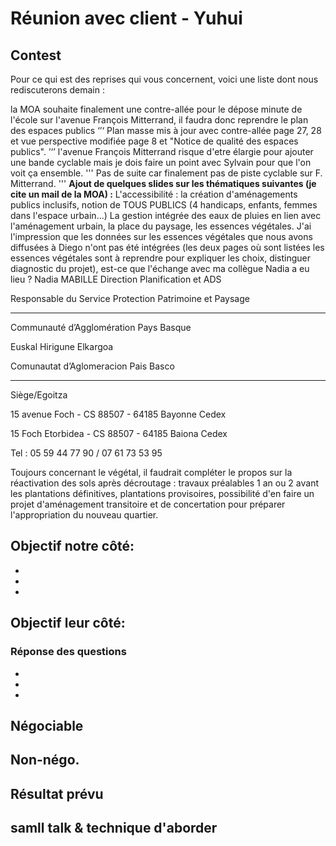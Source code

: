 # Réunion avec client - Yuhui
## Contest

Pour ce qui est des reprises qui vous concernent, voici une liste dont nous rediscuterons demain :

la MOA souhaite finalement une contre-allée pour le dépose minute de l'école sur l'avenue François Mitterrand, il faudra donc reprendre le plan des espaces publics
‘’‘
Plan masse mis à jour avec contre-allée page 27, 28 et vue perspective modifiée page 8 et "Notice de qualité des espaces publics".
’‘’
l'avenue François Mitterrand risque d'etre élargie pour ajouter une bande cyclable mais je dois faire un point avec Sylvain pour que l'on voit ça ensemble.
'''
Pas de suite car finalement pas de piste cyclable sur F. Mitterrand.
'''
**Ajout de quelques slides sur les thématiques suivantes (je cite un mail de la MOA) :**
L'accessibilité : la création d'aménagements publics inclusifs, notion de TOUS PUBLICS (4 handicaps, enfants, femmes dans l'espace urbain...)
La gestion intégrée des eaux de pluies en lien avec l'aménagement urbain, la place du paysage, les essences végétales. 
J'ai l'impression que les données sur les essences végétales que nous avons diffusées à Diego n'ont pas été intégrées (les deux pages où sont listées les essences végétales sont à reprendre pour expliquer les choix, distinguer diagnostic du projet), est-ce que l'échange avec ma collègue Nadia a eu lieu ?
Nadia MABILLE
Direction Planification et ADS

Responsable du Service Protection Patrimoine et Paysage

--------------------------------------------------------------------------------------------------------------------------------------------------------------------------------------------------------------------------------------------------------------------------------------------------------

Communauté d’Agglomération Pays Basque

Euskal Hirigune Elkargoa

Comunautat d’Aglomeracion Pais Basco

--------------------------------------------------------------------------------------------------------------------------------------------------------------------------------------------------------------------------------------------------------------------------------------------------------

Siège/Egoitza

15 avenue Foch - CS 88507 - 64185 Bayonne Cedex

15 Foch Etorbidea - CS 88507 - 64185 Baiona Cedex

 

Tel : 05 59 44 77 90 / 07 61 73 53 95

Toujours concernant le végétal, il faudrait compléter le propos sur la réactivation des sols après décroutage : travaux préalables 1 an ou 2 avant les plantations définitives, plantations provisoires, possibilité d'en faire un projet d'aménagement transitoire et de concertation pour préparer l'appropriation du nouveau quartier.


## Objectif notre côté:
-
-
-
## Objectif leur côté:
### Réponse des questions 
-
-
-
## Négociable
## Non-négo.
## Résultat prévu


## samll talk & technique d'aborder